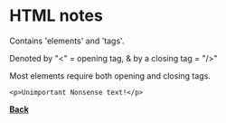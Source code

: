 # HTML notes

Contains 'elements' and 'tags'.

Denoted by "<" = opening tag, & by a closing tag = "/>"

Most elements require both opening and closing tags.

`<p>Unimportant Nonsense text!</p>`

**[Back](README.md)**